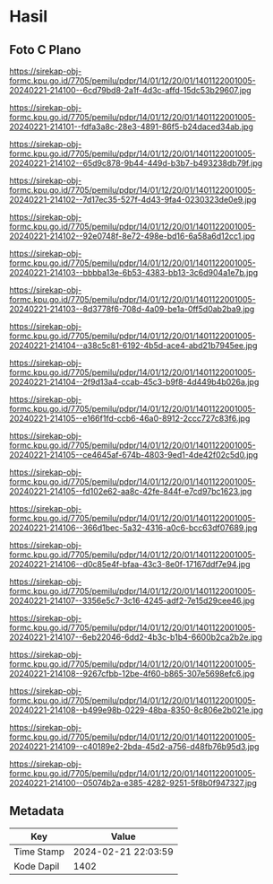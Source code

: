 # Hasil

## Foto C Plano

https://sirekap-obj-formc.kpu.go.id/7705/pemilu/pdpr/14/01/12/20/01/1401122001005-20240221-214100--6cd79bd8-2a1f-4d3c-affd-15dc53b29607.jpg

https://sirekap-obj-formc.kpu.go.id/7705/pemilu/pdpr/14/01/12/20/01/1401122001005-20240221-214101--fdfa3a8c-28e3-4891-86f5-b24daced34ab.jpg

https://sirekap-obj-formc.kpu.go.id/7705/pemilu/pdpr/14/01/12/20/01/1401122001005-20240221-214102--65d9c878-9b44-449d-b3b7-b493238db79f.jpg

https://sirekap-obj-formc.kpu.go.id/7705/pemilu/pdpr/14/01/12/20/01/1401122001005-20240221-214102--7d17ec35-527f-4d43-9fa4-0230323de0e9.jpg

https://sirekap-obj-formc.kpu.go.id/7705/pemilu/pdpr/14/01/12/20/01/1401122001005-20240221-214102--92e0748f-8e72-498e-bd16-6a58a6d12cc1.jpg

https://sirekap-obj-formc.kpu.go.id/7705/pemilu/pdpr/14/01/12/20/01/1401122001005-20240221-214103--bbbba13e-6b53-4383-bb13-3c6d904a1e7b.jpg

https://sirekap-obj-formc.kpu.go.id/7705/pemilu/pdpr/14/01/12/20/01/1401122001005-20240221-214103--8d3778f6-708d-4a09-be1a-0ff5d0ab2ba9.jpg

https://sirekap-obj-formc.kpu.go.id/7705/pemilu/pdpr/14/01/12/20/01/1401122001005-20240221-214104--a38c5c81-6192-4b5d-ace4-abd21b7945ee.jpg

https://sirekap-obj-formc.kpu.go.id/7705/pemilu/pdpr/14/01/12/20/01/1401122001005-20240221-214104--2f9d13a4-ccab-45c3-b9f8-4d449b4b026a.jpg

https://sirekap-obj-formc.kpu.go.id/7705/pemilu/pdpr/14/01/12/20/01/1401122001005-20240221-214105--e166f1fd-ccb6-46a0-8912-2ccc727c83f6.jpg

https://sirekap-obj-formc.kpu.go.id/7705/pemilu/pdpr/14/01/12/20/01/1401122001005-20240221-214105--ce4645af-674b-4803-9ed1-4de42f02c5d0.jpg

https://sirekap-obj-formc.kpu.go.id/7705/pemilu/pdpr/14/01/12/20/01/1401122001005-20240221-214105--fd102e62-aa8c-42fe-844f-e7cd97bc1623.jpg

https://sirekap-obj-formc.kpu.go.id/7705/pemilu/pdpr/14/01/12/20/01/1401122001005-20240221-214106--366d1bec-5a32-4316-a0c6-bcc63df07689.jpg

https://sirekap-obj-formc.kpu.go.id/7705/pemilu/pdpr/14/01/12/20/01/1401122001005-20240221-214106--d0c85e4f-bfaa-43c3-8e0f-17167ddf7e94.jpg

https://sirekap-obj-formc.kpu.go.id/7705/pemilu/pdpr/14/01/12/20/01/1401122001005-20240221-214107--3356e5c7-3c16-4245-adf2-7e15d29cee46.jpg

https://sirekap-obj-formc.kpu.go.id/7705/pemilu/pdpr/14/01/12/20/01/1401122001005-20240221-214107--6eb22046-6dd2-4b3c-b1b4-6600b2ca2b2e.jpg

https://sirekap-obj-formc.kpu.go.id/7705/pemilu/pdpr/14/01/12/20/01/1401122001005-20240221-214108--9267cfbb-12be-4f60-b865-307e5698efc6.jpg

https://sirekap-obj-formc.kpu.go.id/7705/pemilu/pdpr/14/01/12/20/01/1401122001005-20240221-214108--b499e98b-0229-48ba-8350-8c806e2b021e.jpg

https://sirekap-obj-formc.kpu.go.id/7705/pemilu/pdpr/14/01/12/20/01/1401122001005-20240221-214109--c40189e2-2bda-45d2-a756-d48fb76b95d3.jpg

https://sirekap-obj-formc.kpu.go.id/7705/pemilu/pdpr/14/01/12/20/01/1401122001005-20240221-214100--05074b2a-e385-4282-9251-5f8b0f947327.jpg


## Metadata

| Key        | Value               |
| ---------- | ------------------- |
| Time Stamp | 2024-02-21 22:03:59 |
| Kode Dapil | 1402                |



